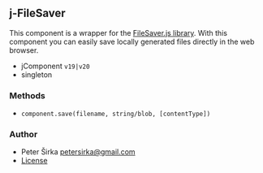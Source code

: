 ## j-FileSaver

This component is a wrapper for the [FileSaver.js library](https://github.com/eligrey/FileSaver.js/). With this component you can easily save locally generated files directly in the web browser.

- jComponent `v19|v20`
- singleton

### Methods

- `component.save(filename, string/blob, [contentType])`

### Author

- Peter Širka <petersirka@gmail.com>
- [License](https://www.totaljs.com/license/)